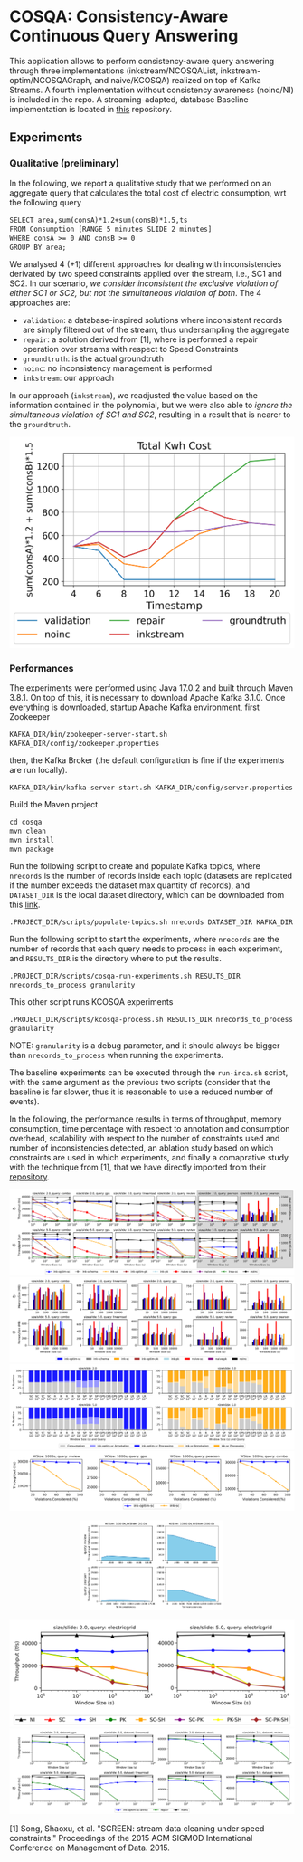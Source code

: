 # COSQA: Consistency-Aware Continuous Query Answering

This application allows to perform consistency-aware query answering through three implementations (inkstream/NCOSQAList, inkstream-optim/NCOSQAGraph, and naive/KCOSQA) realized on top of Kafka Streams. 
A fourth implementation without consistency awareness (noinc/NI) is included in the repo. 
A streaming-adapted, database Baseline implementation is located in [this](https://github.com/semlanghi/INCA) repository.

## Experiments 

### Qualitative (preliminary)

In the following, we report a qualitative study that we performed on an aggregate query that calculates the total cost of electric consumption, wrt the following query 

```
SELECT area,sum(consA)*1.2+sum(consB)*1.5,ts
FROM Consumption [RANGE 5 minutes SLIDE 2 minutes]
WHERE consA >= 0 AND consB >= 0
GROUP BY area;
```

We analysed 4 (+1) different approaches for dealing with inconsistencies derivated by two speed constraints applied over the stream, i.e., SC1 and SC2.
In our scenario, _we consider inconsistent the exclusive violation of either SC1 or SC2, but not the simultaneous violation of both_.
The 4 approaches are:

- `validation`: a database-inspired solutions where inconsistent records are simply filtered out of the stream, thus undersampling the aggregate
- `repair`: a solution derived from [1], where is performed a repair operation over streams with respect to Speed Constraints
- `groundtruth`: is the actual groundtruth
- `noinc`: no inconsistency management is performed
- `inkstream`: our approach

 

In our approach (`inkstream`), we readjusted the value based on the information contained in the polynomial, but we were also able to _ignore the simultaneous violation of SC1 and SC2_, resulting in a result that is nearer to the `groundtruth`.


![](qualitative_study.png)




### Performances

The experiments were performed using Java 17.0.2 and built through Maven 3.8.1. 
On top of this, it is necessary to download Apache Kafka 3.1.0.
Once everything is downloaded, startup Apache Kafka environment, first Zookeeper
```
KAFKA_DIR/bin/zookeeper-server-start.sh KAFKA_DIR/config/zookeeper.properties
```
then, the Kafka Broker (the default configuration is fine if the experiments are run locally).
```
KAFKA_DIR/bin/kafka-server-start.sh KAFKA_DIR/config/server.properties
```

Build the Maven project
```
cd cosqa
mvn clean
mvn install
mvn package
```



Run the following script to create and populate Kafka topics, where `nrecords` is the number of records inside each topic (datasets are replicated if the number exceeds the dataset max quantity of records), and `DATASET_DIR` is the local dataset directory, which can be downloaded from this [link](https://drive.google.com/drive/folders/153vr5Id4PTGR8Art0Ebf9wuEr_3jCSOj?usp=share_link).

```
.PROJECT_DIR/scripts/populate-topics.sh nrecords DATASET_DIR KAFKA_DIR
```



Run the following script to start the experiments, where `nrecords` are the number of records that each query needs to process in each experiment, and `RESULTS_DIR` is the directory where to put the results.

```
.PROJECT_DIR/scripts/cosqa-run-experiments.sh RESULTS_DIR nrecords_to_process granularity
```

This other script runs KCOSQA experiments
```
.PROJECT_DIR/scripts/kcosqa-process.sh RESULTS_DIR nrecords_to_process granularity
```

NOTE: `granularity` is a debug parameter, and it should always be bigger than `nrecords_to_process` when running the experiments. 

The baseline experiments can be executed through the `run-inca.sh` script, with the same argument as the previous two scripts (consider that the baseline is far slower, thus it is reasonable to use a reduced number of events).

In the following, the performance results in terms of throughput, memory consumption, time percentage with respect to annotation and consumption overhead, scalability with respect to the number of constraints used and number of inconsistencies detected, an ablation study based on which constraints are used in which experiments, and finally a comaprative study with the technique from [1], that we have directly imported from their [repository](https://github.com/apache/iotdb/blob/master/library-udf/src/main/java/org/apache/iotdb/library/drepair/util/Screen.java).

![](throughput.png)
![](memory.png)
![](annotatointime.png)
![](numberofconstraints.png)
<p align="center">
    <img src="./throughput_inc.png" width=50%>
</p>

![](throughputablation.png)
![](throughputcmp.png)


[1] Song, Shaoxu, et al. "SCREEN: stream data cleaning under speed constraints." Proceedings of the 2015 ACM SIGMOD International Conference on Management of Data. 2015.


